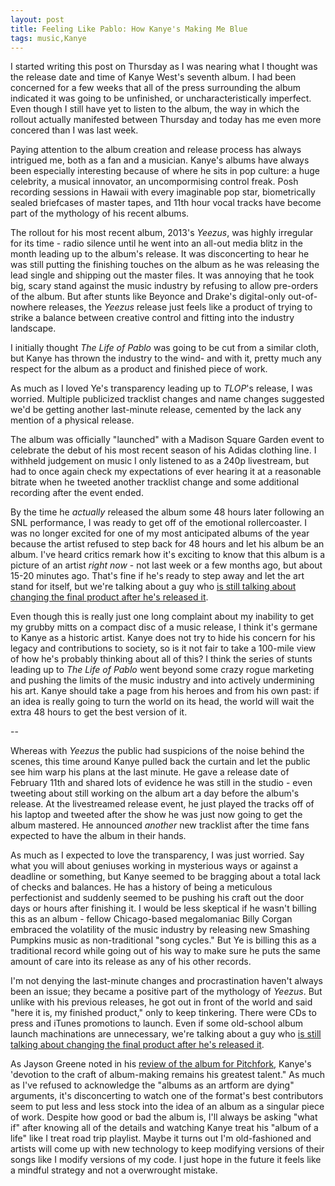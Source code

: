 ```yaml
---
layout: post
title: Feeling Like Pablo: How Kanye's Making Me Blue
tags: music,Kanye
---
```


I started writing this post on Thursday as I was nearing what I thought was the release date and time of Kanye West's seventh album. I had been concerned for a few weeks that all of the press surrounding the album indicated it was going to be unfinished, or uncharacteristically imperfect.  Even though I still have yet to listen to the album, the way in which the rollout actually manifested between Thursday and today has me even more concered than I was last week.
<!--excerpt-->
Paying attention to the album creation and release process has always intrigued me, both as a fan and a musician.  Kanye's albums have always been especially interesting because of where he sits in pop culture: a huge celebrity, a musical innovator, an uncompormising control freak. Posh recording sessions in Hawaii with every imaginable pop star, biometrically sealed briefcases of master tapes, and 11th hour vocal tracks have become part of the mythology of his recent albums.

The rollout for his most recent album, 2013's *Yeezus*, was highly irregular for its time - radio silence until he went into an all-out media blitz in the month leading up to the album's release.  It was disconcerting to hear he was still putting the finishing touches on the album as he was releasing the lead single and shipping out the master files. It was annoying that he took big, scary stand against the music industry by refusing to allow pre-orders of the album.  But after stunts like Beyonce and Drake's digital-only out-of-nowhere releases, the *Yeezus* release just feels like a product of trying to strike a balance between creative control and fitting into the industry landscape.

I initially thought *The Life of Pablo* was going to be cut from a similar cloth, but Kanye has thrown the industry to the wind- and with it, pretty much any respect for the album as a product and finished piece of work.

As much as I loved Ye's transparency leading up to *TLOP*'s release, I was worried.  Multiple publicized tracklist changes and name changes suggested we'd be getting another last-minute release, cemented by the lack any mention of a physical release. 

The album was officially "launched" with a Madison Square Garden event to celebrate the debut of his most recent season of his Adidas clothing line.  I withheld judgement on music I only listened to as a 240p livestream, but had to once again check my expectations of ever hearing it at a reasonable bitrate when he tweeted another tracklist change and some additional recording after the event ended.

By the time he *actually* released the album some 48 hours later following an SNL performance, I was ready to get off of the emotional rollercoaster. I was no longer excited for one of my most anticipated albums of the year because the artist refused to step back for 48 hours and let his album be an album. I've heard critics remark how it's exciting to know that this album is a picture of an artist *right now* - not last week or a few months ago, but about 15-20 minutes ago.  That's fine if he's ready to step away and let the art stand for itself, but we're talking about a guy who [is still talking about changing the final product after he's released it](https://twitter.com/kanyewest/status/698971890581401600).

Even though this is really just one long complaint about my inability to get my grubby mitts on a compact disc of a music release, I think it's germane to Kanye as a historic artist. Kanye does not try to hide his concern for his legacy and contributions to society, so is it not fair to take a 100-mile view of how he's probably thinking about all of this? I think the series of stunts leading up to *The Life of Pablo* went beyond some crazy rogue marketing and pushing the limits of the music industry and into actively undermining his art. Kanye should take a page from his heroes and from his own past: if an idea is really going to turn the world on its head, the world will wait the extra 48 hours to get the best version of it.



 --

Whereas with *Yeezus* the public had suspicions of the noise behind the scenes, this time around Kanye pulled back the curtain and let the public see him warp his plans at the last minute.  He gave a release date of February 11th and shared lots of evidence he was still in the studio - even tweeting about still working on the album art a day before the album's release.  At the livestreamed release event, he just played the tracks off of his laptop and tweeted after the show he was just now going to get the album mastered.  He announced *another* new tracklist after the time fans expected to have the album in their hands.

As much as I expected to love the transparency, I was just worried. Say what you will about geniuses working in mysterious ways or against a deadline or something, but Kanye seemed to be bragging about a total lack of checks and balances. He has a history of being a meticulous perfectionist and suddenly seemed to be pushing his craft out the door days or hours after finishing it. I would be less skeptical if he wasn't billing this as an album - fellow Chicago-based megalomaniac Billy Corgan embraced the volatility of the music industry by releasing new Smashing Pumpkins music as non-traditional "song cycles." But Ye is billing this as a traditional record while going out of his way to make sure he puts the same amount of care into its release as any of his other records.

I'm not denying the last-minute changes and procrastination haven't always been an issue; they became a positive part of the mythology of *Yeezus*. But unlike with his previous releases, he got out in front of the world and said "here it is, my finished product," only to keep tinkering.  There were CDs to press and iTunes promotions to launch.  Even if some old-school album launch machinations are unnecessary, we're talking about a guy who [is still talking about changing the final product after he's released it](https://twitter.com/kanyewest/status/698971890581401600).

As Jayson Greene noted in his [review of the album for Pitchfork](http://pitchfork.com/reviews/albums/21542-the-life-of-pablo/), Kanye's 'devotion to the craft of album-making remains his greatest talent." As much as I've refused to acknowledge the "albums as an artform are dying" arguments, it's disconcerting to watch one of the format's best contributors seem to put less and less stock into the idea of an album as a singular piece of work.  Despite how good or bad the album is, I'll always be asking "what if" after knowing all of the details and watching Kanye treat his "album of a life" like I treat road trip playlist. Maybe it turns out I'm old-fashioned and artists will come up with new technology to keep modifying versions of their songs like I modify versions of my code.  I just hope in the future it feels like a mindful strategy and not a overwrought mistake.
